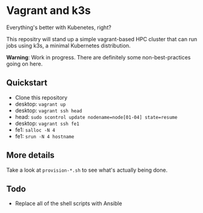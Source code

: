 # Vagrant and k3s

Everything's better with Kubenetes, right?

This repositry will stand up a simple vagrant-based HPC cluster that can run jobs using k3s, a minimal Kubernetes distribution.

**Warning**: Work in progress. There are definitely some non-best-practices going on here.

## Quickstart

 - Clone this repository
 - desktop: `vagrant up`
 - desktop: `vagrant ssh head`
 - head: `sudo scontrol update nodename=node[01-04] state=resume`
 - desktop: `vagrant ssh fe1`
 - fe1: `salloc -N 4`
 - fe1: `srun -N 4 hostname`


## More details

Take a look at `provision-*.sh` to see what's actually being done.


## Todo

- Replace all of the shell scripts with Ansible
